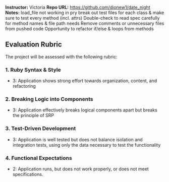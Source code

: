 **Instructor:** Victoria 
**Repo URL:** https://github.com/dionew1/date_night
**Notes:** 
load_file not working in pry 
break out test files for each class & make sure to test every method (incl. attrs)
Double-check to read spec carefully for method names & file path needs
Remove comments or unnecessary files from pushed code 
Opportunity to refactor if/else & loops from methods

## Evaluation Rubric

The project will be assessed with the following rubric:

### 1. Ruby Syntax & Style

* 3: Application shows strong effort towards organization, content, and refactoring

### 2. Breaking Logic into Components

* 3: Application effectively breaks logical components apart but breaks the principle of SRP

### 3. Test-Driven Development

* 3: Application is well tested but does not balance isolation and integration tests, using only the data necessary to test the functionality

### 4. Functional Expectations

* 2: Application runs, but does not work properly, or does not meet specifications.